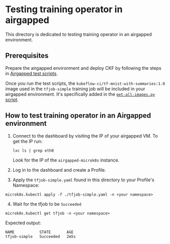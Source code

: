 # Testing training operator in airgapped

This directory is dedicated to testing training operator in an airgapped environment.

## Prerequisites

Prepare the airgapped environment and deploy CKF by following the steps in [Airgapped test scripts](../../README.md#testing-airgapped-installation).

Once you run the test scripts, the `kubeflow-ci/tf-mnist-with-summaries:1.0` image used in the `tfjob-simple` training job will be included in your airgapped environment. It's specifically added in the [`get-all-images.py` script](../../../scripts/get-all-images.py).

## How to test training operator in an Airgapped environment
1. Connect to the dashboard by visiting the IP of your airgapped VM. To get the IP run:
    ```
    lxc ls | grep eth0
    ```
    Look for the IP of the `airgapped-microk8s` instance.

2. Log in to the dashboard and create a Profile.
3. Apply the `tfjob-simple.yaml` found in this directory to your Profile's Namespace:
```
microk8s.kubectl apply -f ./tfjob-simple.yaml -n <your namespace>
```
4. Wait for the tfjob to be `Succeeded`
```
microk8s.kubectl get tfjob -n <your namespace>
```
Expected output:
```
NAME           STATE       AGE
tfjob-simple   Succeeded   2m5s
```
